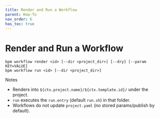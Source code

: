 ```yaml
---
title: Render and Run a Workflow
parent: How-To
nav_order: 6
has_toc: true
---
```


# Render and Run a Workflow

```
bpm workflow render <id> [--dir <project_dir>] [--dry] [--param KEY=VALUE]
bpm workflow run <id> [--dir <project_dir>]
```

Notes
- Renders into `${ctx.project.name}/${ctx.template.id}/` under the project.
- `run` executes the `run.entry` (default `run.sh`) in that folder.
- Workflows do not update `project.yaml` (no stored params/publish by default).

